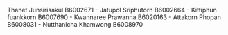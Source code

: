 Thanet Junsirisakul B6002671 -
Jatupol Sriphutorn B6002664 -
Kittiphun fuankkorn B6007690 -
Kwannaree Prawanna B6020163 -
Attakorn Phopan B6008031 -
Nutthanicha Khamwong B6008970

